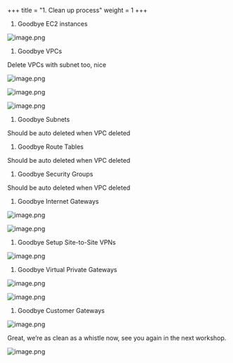 +++
title = "1. Clean up process"
weight = 1
+++

1. Goodbye EC2 instances

![image.png](/images/008-viii-clean-it-up/33-884857-image.png)

1. Goodbye VPCs

Delete VPCs with subnet too, nice


![image.png](/images/008-viii-clean-it-up/33-455159-image.png)


![image.png](/images/008-viii-clean-it-up/33-706823-image.png)


![image.png](/images/008-viii-clean-it-up/33-318691-image.png)

1. Goodbye Subnets

Should be auto deleted when VPC deleted

1. Goodbye Route Tables

Should be auto deleted when VPC deleted

1. Goodbye Security Groups

Should be auto deleted when VPC deleted

1. Goodbye Internet Gateways

![image.png](/images/008-viii-clean-it-up/33-333631-image.png)


![image.png](/images/008-viii-clean-it-up/33-863804-image.png)

1. Goodbye Setup Site-to-Site VPNs

![image.png](/images/008-viii-clean-it-up/33-730603-image.png)

1. Goodbye Virtual Private Gateways

![image.png](/images/008-viii-clean-it-up/33-533331-image.png)


![image.png](/images/008-viii-clean-it-up/33-307018-image.png)

1. Goodbye Customer Gateways

![image.png](/images/008-viii-clean-it-up/33-489151-image.png)


Great, we’re as clean as a whistle now, see you again in the next workshop.


![image.png](/images/008-viii-clean-it-up/33-669070-image.png)


